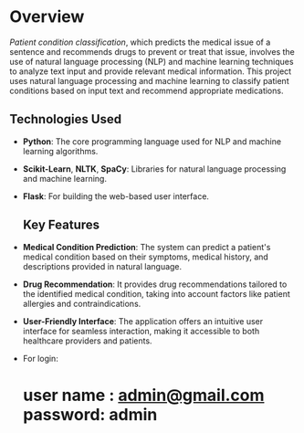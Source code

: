 # Overview
*Patient condition classification*, which predicts the medical issue of a sentence and recommends drugs to prevent or treat that issue, involves the use of natural language processing (NLP) and machine learning techniques to analyze text input and provide relevant medical information. This project uses natural language processing and machine learning to classify patient conditions based on input text and recommend appropriate medications.


## Technologies Used

- **Python**: The core programming language used for NLP and machine learning algorithms.
- **Scikit-Learn**, **NLTK**, **SpaCy**: Libraries for natural language processing and machine learning.
- **Flask**: For building the web-based user interface.

  ## Key Features

- **Medical Condition Prediction**: The system can predict a patient's medical condition based on their symptoms, medical history, and descriptions provided in natural language.

- **Drug Recommendation**: It provides drug recommendations tailored to the identified medical condition, taking into account factors like patient allergies and contraindications.

- **User-Friendly Interface**: The application offers an intuitive user interface for seamless interaction, making it accessible to both healthcare providers and patients.
- For login:
  # user name : admin@gmail.com           password: admin

  


